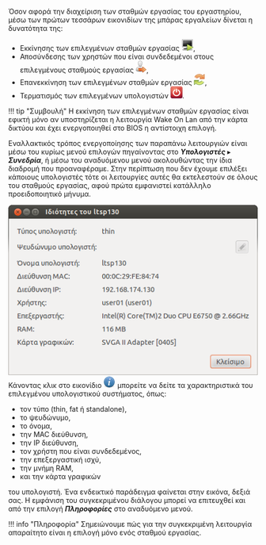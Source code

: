 Όσον αφορά την διαχείριση των σταθμών
εργασίας του εργαστηρίου, μέσω των πρώτων τεσσάρων εικονιδίων της
μπάρας εργαλείων δίνεται η δυνατότητα της:

  - Εκκίνησης των επιλεγμένων σταθμών εργασίας
    ![<File:Epoptes_startup_button.png>](Epoptes_startup_button.png
    "File:Epoptes_startup_button.png"),
  - Αποσύνδεσης των χρηστών που είναι συνδεδεμένοι στους επιλεγμένους
    σταθμούς εργασίας
    ![<File:Epoptes_logout_button.png>](Epoptes_logout_button.png
    "File:Epoptes_logout_button.png"),
  - Επανεκκίνηση των επιλεγμένων σταθμών εργασίας
    ![<File:Epoptes_reboot_button.png>](Epoptes_reboot_button.png
    "File:Epoptes_reboot_button.png"),
  - Τερματισμός των επιλεγμένων υπολογιστών
    ![<File:Epoptes_shutdown_button.png>](Epoptes_shutdown_button.png
    "File:Epoptes_shutdown_button.png").

!!! tip "Συμβουλή"
    Η εκκίνηση των επιλεγμένων σταθμών εργασίας είναι εφικτή
    μόνο αν υποστηρίζεται η λειτουργία Wake On Lan από την κάρτα δικτύου
    και έχει ενεργοποιηθεί στο BIOS η αντίστοιχη επιλογή.

Εναλλακτικός τρόπος ενεργοποίησης των παραπάνω λειτουργιών είναι μέσω
του κυρίως μενού επιλογών πηγαίνοντας στο ***Υπολογιστές*** ▸ ***Συνεδρία***,
ή μέσω του αναδυόμενου μενού ακολουθώντας την ίδια διαδρομή που προαναφέραμε.
Στην περίπτωση που δεν έχουμε επιλέξει κάποιους υπολογιστές τότε οι λειτουργίες αυτές
θα εκτελεστούν σε όλους του σταθμούς εργασίας, αφού πρώτα εμφανιστεί
κατάλληλο προειδοποιητικό μήνυμα.

[*![](Epoptes_computer_info.png)*](Epoptes_computer_info.png)
Κάνοντας κλικ στο εικονίδιο
![<File:Epoptes_show_info_button.png>](Epoptes_show_info_button.png
"File:Epoptes_show_info_button.png") μπορείτε να δείτε τα χαρακτηριστικά
του επιλεγμένου υπολογιστικού συστήματος, όπως:

  - τον τύπο (thin, fat ή standalone),
  - το ψευδώνυμο,
  - το όνομα,
  - την MAC διεύθυνση,
  - την IP διεύθυνση,
  - τον χρήστη που είναι συνδεδεμένος,
  - την επεξεργαστική ισχύ,
  - την μνήμη RAM,
  - και την κάρτα γραφικών

του υπολογιστή. Ένα ενδεικτικό παράδειγμα φαίνεται στην εικόνα, δεξιά
σας. Η εμφάνιση του συγκεκριμένου διάλογου μπορεί να επιτευχθεί και
από την επιλογή ***Πληροφορίες*** στο αναδυόμενο μενού.

!!! info "Πληροφορία"
    Σημειώνουμε πώς για την συγκεκριμένη λειτουργία απαραίτητο είναι η επιλογή μόνο ενός σταθμού εργασίας.
